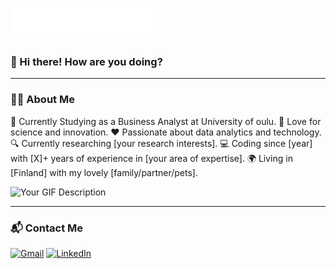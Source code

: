 ![Header Image](https://raw.githubusercontent.com/Shafinonair/Shafin_Alam/main/header_en.svg)

### 👋 Hi there! How are you doing?

---

### 🙋‍♂️ About Me

👔 Currently Studying as a Business Analyst at University of oulu.
🚀 Love for science and innovation.
❤️ Passionate about data analytics and technology.
🔍 Currently researching [your research interests].
💻 Coding since [year] with [X]+ years of experience in [your area of expertise].
🌍 Living in [Finland] with my lovely [family/partner/pets].

![Your GIF Description](URL-to-your-GIF)

---

### 📬 Contact Me

[![Gmail](https://img.shields.io/badge/Gmail-D14836?style=for-the-badge&logo=gmail&logoColor=white)](mailto:your.email@example.com)
[![LinkedIn](https://img.shields.io/badge/LinkedIn-0077B5?style=for-the-badge&logo=linkedin&logoColor=white)](your-LinkedIn-profile-link)
